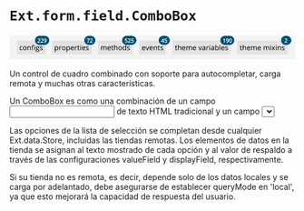 # `Ext.form.field.ComboBox`

![01-ComboBox](images/01-ComboBox.png)

Un control de cuadro combinado con soporte para autocompletar, carga remota y muchas otras características.

Un ComboBox es como una combinación de un campo <input> de texto HTML tradicional y un campo <select>; el usuario puede escribir libremente en el campo y / o elegir valores de una lista de selección desplegable. El usuario puede ingresar cualquier valor por defecto, incluso si no aparece en la lista de selección; para evitar valores de forma libre y restringirlos a elementos de la lista, establezca forceSelection en true.

Las opciones de la lista de selección se completan desde cualquier Ext.data.Store, incluidas las tiendas remotas. Los elementos de datos en la tienda se asignan al texto mostrado de cada opción y al valor de respaldo a través de las configuraciones valueField y displayField, respectivamente.

Si su tienda no es remota, es decir, depende solo de los datos locales y se carga por adelantado, debe asegurarse de establecer queryMode en 'local', ya que esto mejorará la capacidad de respuesta del usuario.
